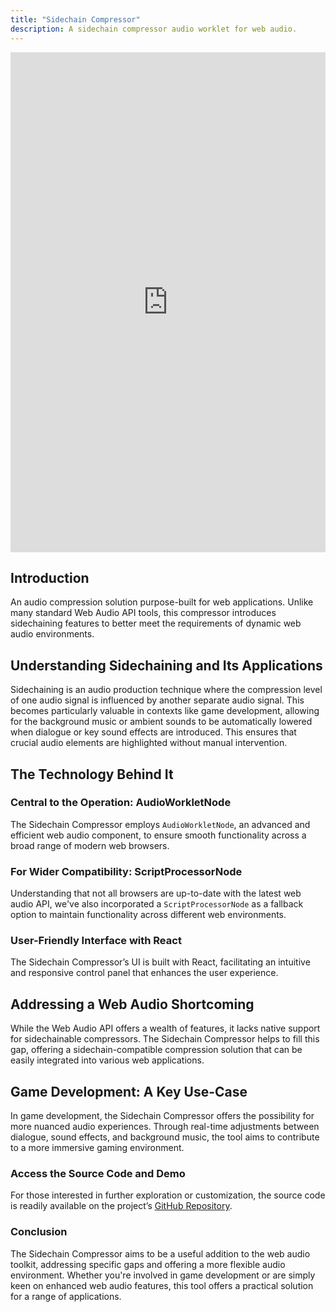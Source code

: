 ```yaml
---
title: "Sidechain Compressor"
description: A sidechain compressor audio worklet for web audio.
---
```


<iframe src=https://jadujoel.github.io/sidechain-compressor-audio-worklet/index.html style="height:800px;width:100%;border:none;"></iframe>

## Introduction

An audio compression solution purpose-built for web applications. Unlike many standard Web Audio API tools, this compressor introduces sidechaining features to better meet the requirements of dynamic web audio environments.

## Understanding Sidechaining and Its Applications

Sidechaining is an audio production technique where the compression level of one audio signal is influenced by another separate audio signal. This becomes particularly valuable in contexts like game development, allowing for the background music or ambient sounds to be automatically lowered when dialogue or key sound effects are introduced. This ensures that crucial audio elements are highlighted without manual intervention.

## The Technology Behind It

### Central to the Operation: AudioWorkletNode

The Sidechain Compressor employs `AudioWorkletNode`, an advanced and efficient web audio component, to ensure smooth functionality across a broad range of modern web browsers.

### For Wider Compatibility: ScriptProcessorNode

Understanding that not all browsers are up-to-date with the latest web audio API, we've also incorporated a `ScriptProcessorNode` as a fallback option to maintain functionality across different web environments.

### User-Friendly Interface with React

The Sidechain Compressor’s UI is built with React, facilitating an intuitive and responsive control panel that enhances the user experience.

## Addressing a Web Audio Shortcoming

While the Web Audio API offers a wealth of features, it lacks native support for sidechainable compressors. The Sidechain Compressor helps to fill this gap, offering a sidechain-compatible compression solution that can be easily integrated into various web applications.

## Game Development: A Key Use-Case

In game development, the Sidechain Compressor offers the possibility for more nuanced audio experiences. Through real-time adjustments between dialogue, sound effects, and background music, the tool aims to contribute to a more immersive gaming environment.

### Access the Source Code and Demo

For those interested in further exploration or customization, the source code is readily available on the project’s [GitHub Repository](https://github.com/jadujoel/sidechain-compressor-audio-worklet).

### Conclusion

The Sidechain Compressor aims to be a useful addition to the web audio toolkit, addressing specific gaps and offering a more flexible audio environment. Whether you're involved in game development or are simply keen on enhanced web audio features, this tool offers a practical solution for a range of applications.
